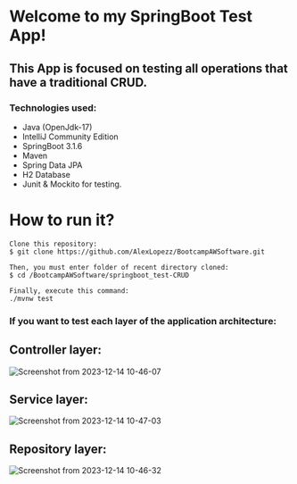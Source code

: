# Welcome to my SpringBoot Test App!
## This App is focused on testing all operations that have a traditional CRUD.

### Technologies used: 
 * Java (OpenJdk-17)
 * IntelliJ Community Edition
 * SpringBoot 3.1.6
 * Maven
 * Spring Data JPA
 * H2 Database
 * Junit & Mockito for testing.


# How to run it? 
    Clone this repository:  
    $ git clone https://github.com/AlexLopezz/BootcampAWSoftware.git
    
    Then, you must enter folder of recent directory cloned:
    $ cd /BootcampAWSoftware/springboot_test-CRUD

    Finally, execute this command: 
    ./mvnw test

### If you want to test each layer of the application architecture: 

## Controller layer:  
![Screenshot from 2023-12-14 10-46-07](https://github.com/AlexLopezz/BootcampAWSoftware/assets/90531107/4a480522-16df-4d49-befc-bc4b0ce613d2)

## Service layer:
![Screenshot from 2023-12-14 10-47-03](https://github.com/AlexLopezz/BootcampAWSoftware/assets/90531107/677c8a44-6179-4217-931c-3eb5e8eaf6f0)

## Repository layer:
![Screenshot from 2023-12-14 10-46-32](https://github.com/AlexLopezz/BootcampAWSoftware/assets/90531107/9ea98d58-9949-473e-ac4a-b552aadb7936)
